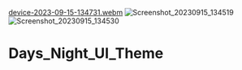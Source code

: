 [device-2023-09-15-134731.webm](https://github.com/nishitaHyperlink/Days_Night_UI_Theme/assets/141806047/0d01787e-7981-4852-a364-87053dabe6b3)
![Screenshot_20230915_134519](https://github.com/nishitaHyperlink/Days_Night_UI_Theme/assets/141806047/5bdc3bae-7bb6-4dbc-98c7-457818e090fa)
![Screenshot_20230915_134530](https://github.com/nishitaHyperlink/Days_Night_UI_Theme/assets/141806047/608cef60-56d5-4e9f-aa19-8606516aaaaa)

# Days_Night_UI_Theme
